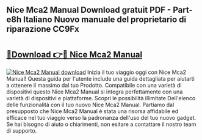 ## Nice Mca2 Manual Download gratuit PDF - Part-e8h Italiano Nuovo manuale del proprietario di riparazione CC9Fx

# <h2><a href="http://dfdf59.blite.top/?on=Nice+Mca2+Manual">🔗Download 👉🔴 Nice Mca2 Manual</a></h2>

[![Nice Mca2 Manual download](https://i.imgur.com/lujVjoI.png)](http://dfdf59.blite.top/?on=Nice+Mca2+Manual)
Inizia il tuo viaggio oggi con Nice Mca2 Manual! Questa guida per l'utente include una guida dettagliata per aiutarti a ottenere il massimo dal tuo Prodotto. Compatibile con una varietà di dispositivi questo Nice Mca2 Manual si integra perfettamente con una varietà di dispositivi e piattaforme. Scopri le possibilità illimitate Dell'elenco delle funzionalità con il tuo nuovo Nice Mca2 Manual. Partiamo dal presupposto che Nice Mca2 Manual è stata una risorsa affidabile ed efficace nel tuo viaggio verso la padronanza dell'uso del tuo nuovo gadget. Se hai bisogno di aiuto o chiarimenti, non esitare a contattare il nostro team di supporto.
